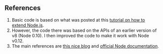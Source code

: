 ## References

1. Basic code is based on what was posted at this [tutorial on how to extend Node.js](http://code.tutsplus.com/tutorials/writing-nodejs-addons--cms-21771).
2. However, the code there was based on the APIs of an earlier version of v8 (Node 0.10).  I then improved the code to make it work with Node v0.12.
3. The main references are [this nice blog](https://strongloop.com/strongblog/node-js-v0-12-c-apis-breaking/) and [official Node documentation](https://nodejs.org/api/addons.html). 


